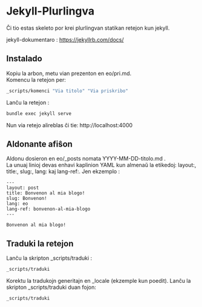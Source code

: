 # Jekyll-Plurlingva

Ĉi tio estas skeleto por krei plurlingvan statikan retejon kun jekyll.

jekyll-dokumentaro : <https://jekyllrb.com/docs/>


## Instalado

Kopiu la arbon, metu vian prezenton en eo/pri.md.  
Komencu la retejon per:  
```bash
_scripts/komenci "Via titolo" "Via priskribo"
```

Lanĉu la retejon :
```bash
bundle exec jekyll serve
```
Nun via retejo alireblas ĉi tie: http://localhost:4000

## Aldonante afiŝon
Aldonu dosieron en eo/_posts nomata YYYY-MM-DD-titolo.md .  
La unuaj linioj devas enhavi kaplinion YAML kun almenaŭ la etikedoj: layout:, title:, slug:, lang: kaj lang-ref:.
Jen ekzemplo :
```
---
layout: post
title: Bonvenon al mia blogo!
slug: Bonvenon!
lang: eo
lang-ref: bonvenon-al-mia-blogo
---
   
Bonvenon al mia blogo!
```

## Traduki la retejon
Lanĉu la skripton _scripts/traduki :
```bash
_scripts/traduki
```
Korektu la tradukojn generitajn en _locale (ekzemple kun poedit).
Lanĉu la skripton _scripts/traduki duan fojon:
```bash
_scripts/traduki
```


